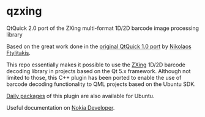 qzxing
======

QtQuick 2.0 port of the ZXing multi-format 1D/2D barcode image processing library

Based on the great work done in the [original QtQuick 1.0 port][] by [Nikolaos Ftylitakis][].

This repo essentially makes it possible to use the [ZXing][] 1D/2D barcode decoding library in projects
based on the Qt 5.x framework. Although not limited to those, this C++ plugin has been ported to
enable the use of barcode decoding functionality to QML projects based on the Ubuntu SDK.

[Daily packages][] of this plugin are also available for Ubuntu.

Useful documentation on [Nokia Developer][].


[original QtQuick 1.0 port]: https://projects.developer.nokia.com/QZXing
[Nikolaos Ftylitakis]: http://www.developer.nokia.com/Profile/?u=favoritas37
[ZXing]: http://code.google.com/p/zxing/
[Daily packages]: https://launchpad.net/~qreator-hackers/+archive/qreator-experimental
[Nokia Developer]: http://developer.nokia.com/community/wiki/Qr_Decoder_in_Qt
